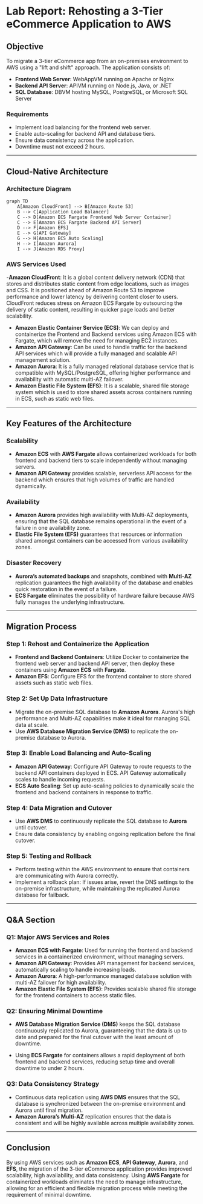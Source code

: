 # Lab Report: Rehosting a 3-Tier eCommerce Application to AWS

## Objective
To migrate a 3-tier eCommerce app from an on-premises environment to AWS using a "lift and shift" approach. The application consists of:
- **Frontend Web Server**: WebAppVM running on Apache or Nginx
- **Backend API Server**: APIVM running on Node.js, Java, or .NET
- **SQL Database**: DBVM hosting MySQL, PostgreSQL, or Microsoft SQL Server

### Requirements
- Implement load balancing for the frontend web server.
- Enable auto-scaling for backend API and database tiers.
- Ensure data consistency across the application.
- Downtime must not exceed 2 hours.

---

## Cloud-Native Architecture

### Architecture Diagram
```mermaid
graph TD
    A[Amazon CloudFront] --> B[Amazon Route 53]
    B --> C[Application Load Balancer]
    C --> D[Amazon ECS Fargate Frontend Web Server Container]
    C --> E[Amazon ECS Fargate Backend API Server]
    D --> F[Amazon EFS]
    E --> G[API Gateway]
    G --> H[Amazon ECS Auto Scaling]
    H --> I[Amazon Aurora]
    I --> J[Amazon RDS Proxy]
```
### AWS Services Used
-**Amazon CloudFront**: It is a global content delivery network (CDN) that stores and distributes static content from edge locations, such as images and CSS. It is positioned ahead of Amazon Route 53 to improve performance and lower latency by delivering content closer to users. CloudFront reduces stress on Amazon ECS Fargate by outsourcing the delivery of static content, resulting in quicker page loads and better scalability.
- **Amazon Elastic Container Service (ECS)**: We can deploy and containerize the Frontend and Backend services  using Amazon ECS with Fargate, which will remove the need for managing EC2 instances.
- **Amazon API Gateway**: Can be used to handle traffic for the backend API services which will provide a fully managed and scalable API management solution.
- **Amazon Aurora**: It is a fully managed relational database service that is compatible with MySQL/PostgreSQL, offering higher performance and availability with automatic multi-AZ failover.
- **Amazon Elastic File System (EFS)**: It is a scalable, shared file storage system which is used to store shared assets across containers running in ECS, such as static web files.

---

## Key Features of the Architecture

### Scalability
- **Amazon ECS** with **AWS Fargate** allows containerized workloads for both frontend and backend tiers to scale independently without managing servers.
- **Amazon API Gateway** provides scalable, serverless API access for the backend which ensures that high volumes of traffic are handled dynamically.

### Availability
- **Amazon Aurora** provides high availability with Multi-AZ deployments, ensuring that the SQL database remains operational in the event of a failure in one availability zone.
- **Elastic File System (EFS)** guarantees that resources or information shared amongst containers can be accessed from various availability zones.

### Disaster Recovery
- **Aurora’s automated backups** and snapshots, combined with **Multi-AZ** replication guarantees the high availability of the database and enables quick restoration in the event of a failure.
- **ECS Fargate** eliminates the possibility of hardware failure because AWS fully manages the underlying infrastructure.


---

## Migration Process

### Step 1: Rehost and Containerize the Application
- **Frontend and Backend Containers**: Utilize Docker to containerize the frontend web server and backend API server, then deploy these containers using **Amazon ECS** with **Fargate**.
- **Amazon EFS**: Configure EFS for the frontend container to store shared assets such as static web files.

### Step 2: Set Up Data Infrastructure
- Migrate the on-premise SQL database to **Amazon Aurora**. Aurora's high performance and Multi-AZ capabilities make it ideal for managing SQL data at scale.
- Use **AWS Database Migration Service (DMS)** to replicate the on-premise database to Aurora.

### Step 3: Enable Load Balancing and Auto-Scaling
- **Amazon API Gateway**: Configure API Gateway to route requests to the backend API containers deployed in ECS. API Gateway automatically scales to handle incoming requests.
- **ECS Auto Scaling**: Set up auto-scaling policies to dynamically scale the frontend and backend containers in response to traffic.

### Step 4: Data Migration and Cutover
- Use **AWS DMS** to continuously replicate the SQL database to **Aurora** until cutover.
- Ensure data consistency by enabling ongoing replication before the final cutover.

### Step 5: Testing and Rollback
- Perform testing within the AWS environment to ensure that containers are communicating with Aurora correctly.
- Implement a rollback plan: If issues arise, revert the DNS settings to the on-premise infrastructure, while maintaining the replicated Aurora database for failback.

---

## Q&A Section

### Q1: Major AWS Services and Roles
- **Amazon ECS with Fargate**: Used for running the frontend and backend services in a containerized environment, without managing servers.
- **Amazon API Gateway**: Provides API management for backend services, automatically scaling to handle increasing loads.
- **Amazon Aurora**: A high-performance managed database solution with multi-AZ failover for high availability.
- **Amazon Elastic File System (EFS)**: Provides scalable shared file storage for the frontend containers to access static files.

### Q2: Ensuring Minimal Downtime
- **AWS Database Migration Service (DMS)** keeps the SQL database continuously replicated to Aurora, guaranteeing that the data is up to date and prepared for the final cutover with the least amount of downtime.

- Using **ECS Fargate** for containers allows a rapid deployment of both frontend and backend services, reducing setup time and overall downtime to under 2 hours.

### Q3: Data Consistency Strategy
- Continuous data replication using **AWS DMS** ensures that the SQL database is synchronized between the on-premise environment and Aurora until final migration.
- **Amazon Aurora’s Multi-AZ** replication ensures that the data is consistent and will be highly available across multiple availability zones.

---

## Conclusion
By using AWS services such as **Amazon ECS**, **API Gateway**, **Aurora**, and **EFS**, the migration of the 3-tier eCommerce application provides improved scalability, high availability, and data consistency. Using **AWS Fargate** for containerized workloads eliminates the need to manage infrastructure, allowing for an efficient and flexible migration process while meeting the requirement of minimal downtime.
